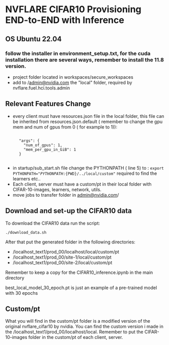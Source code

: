 # NVFLARE CIFAR10 Provisioning END-to-END with Inference

## OS Ubuntu 22.04

### follow the installer in environment_setup.txt, for the cuda installation there are several ways, remember to install the 11.8 version.

- project folder located in workspaces/secure_workspaces
- add to /admin@nvidia.com the "local" folder, required by nvflare.fuel.hci.tools.admin


## Relevant Features Change

- every client must have resources.json file in the local folder, this file can be inherited from resources.json.default ( remember to change the gpu mem and num of gpus from 0 ( for example to 1)):   
<code>
      "args": {
        "num_of_gpus": 1,
        "mem_per_gpu_in_GiB": 1
      }
    </code>  

- in startup/sub_start.sh file change the PYTHONPATH ( line 5) to :
<code>export PYTHONPATH="${PYTHONPATH}:${PWD}/../local/custom"</code>
required to find the learners etc..
- Each client, server must have a custom/pt in their local folder with CIFAR-10-images, learners, network, utils.
- move jobs to transfer folder in admin@nvidia.com/

## Download and set-up the CIFAR10 data

To download the CIFAR10 data run the script:

<code>./download_data.sh</code>

After that put the generated folder in the following directories:
- /localhost_text1/prod_00/localhost/local/custom/pt
- /localhost_text1/prod_00/site-1/local/custom/pt
- /localhost_text1/prod_00/site-2/local/custom/pt

Remember to keep a copy for the CIFAR10_inference.ipynb in the main directory

best_local_model_30_epoch.pt is just an example of a pre-trained model with 30 epochs

## Custom/pt

What you will find in the custom/pt folder is a modified version of the original nvflare_cifar10 by nvidia.
You can find the custom version i made in the /localhost_text1/prod_00/localhost/local.
Remember to put the CIFAR-10-images folder in the custom/pt of each client, server.
